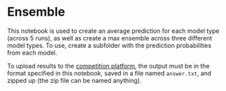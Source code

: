 # Ensemble

This notebook is used to create an average prediction for each model type (across 5 runs), as well as create a max ensemble across three different model types. To use, create a subfolder with the prediction probabilities from each model.

To upload results to the [competition platform](https://competitions.codalab.org/competitions/20798#participate-submit_results), the output must be in the format specified in this notebook, saved in a file named `answer.txt`, and zipped up (the zip file can be named anything). 
